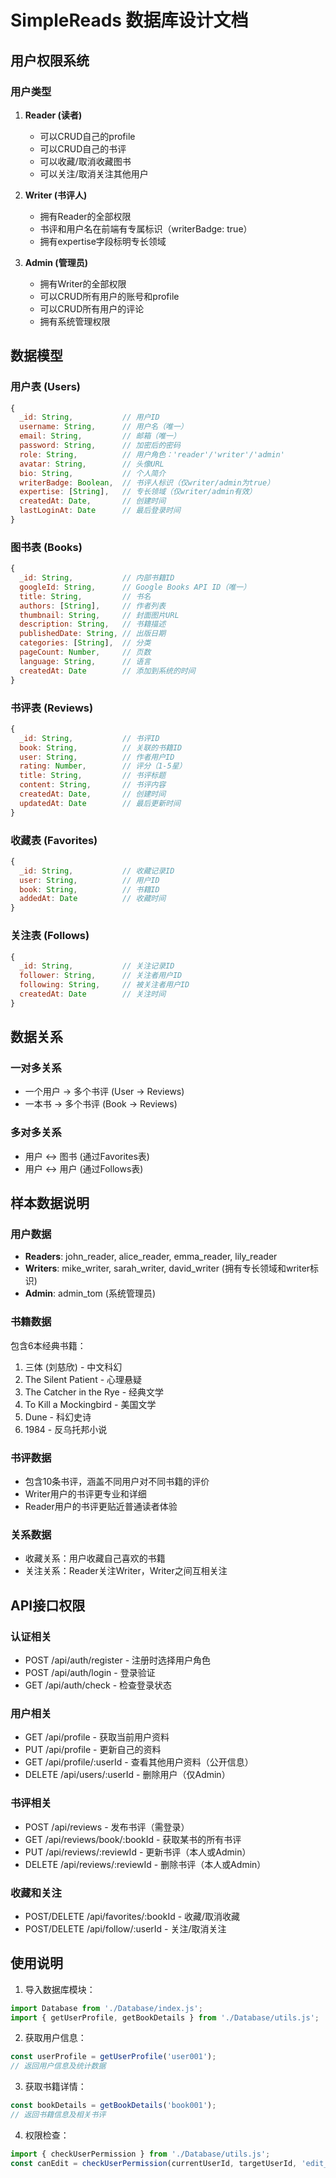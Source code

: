 # SimpleReads 数据库设计文档

## 用户权限系统

### 用户类型
1. **Reader (读者)**
   - 可以CRUD自己的profile
   - 可以CRUD自己的书评
   - 可以收藏/取消收藏图书
   - 可以关注/取消关注其他用户

2. **Writer (书评人)**
   - 拥有Reader的全部权限
   - 书评和用户名在前端有专属标识（writerBadge: true）
   - 拥有expertise字段标明专长领域

3. **Admin (管理员)**
   - 拥有Writer的全部权限
   - 可以CRUD所有用户的账号和profile
   - 可以CRUD所有用户的评论
   - 拥有系统管理权限

## 数据模型

### 用户表 (Users)
```javascript
{
  _id: String,           // 用户ID
  username: String,      // 用户名（唯一）
  email: String,         // 邮箱（唯一）
  password: String,      // 加密后的密码
  role: String,          // 用户角色：'reader'/'writer'/'admin'
  avatar: String,        // 头像URL
  bio: String,           // 个人简介
  writerBadge: Boolean,  // 书评人标识（仅writer/admin为true）
  expertise: [String],   // 专长领域（仅writer/admin有效）
  createdAt: Date,       // 创建时间
  lastLoginAt: Date      // 最后登录时间
}
```

### 图书表 (Books)
```javascript
{
  _id: String,           // 内部书籍ID
  googleId: String,      // Google Books API ID（唯一）
  title: String,         // 书名
  authors: [String],     // 作者列表
  thumbnail: String,     // 封面图片URL
  description: String,   // 书籍描述
  publishedDate: String, // 出版日期
  categories: [String],  // 分类
  pageCount: Number,     // 页数
  language: String,      // 语言
  createdAt: Date        // 添加到系统的时间
}
```

### 书评表 (Reviews)
```javascript
{
  _id: String,           // 书评ID
  book: String,          // 关联的书籍ID
  user: String,          // 作者用户ID
  rating: Number,        // 评分（1-5星）
  title: String,         // 书评标题
  content: String,       // 书评内容
  createdAt: Date,       // 创建时间
  updatedAt: Date        // 最后更新时间
}
```

### 收藏表 (Favorites)
```javascript
{
  _id: String,           // 收藏记录ID
  user: String,          // 用户ID
  book: String,          // 书籍ID
  addedAt: Date          // 收藏时间
}
```

### 关注表 (Follows)
```javascript
{
  _id: String,           // 关注记录ID
  follower: String,      // 关注者用户ID
  following: String,     // 被关注者用户ID
  createdAt: Date        // 关注时间
}
```

## 数据关系

### 一对多关系
- 一个用户 → 多个书评 (User -> Reviews)
- 一本书 → 多个书评 (Book -> Reviews)

### 多对多关系
- 用户 ↔ 图书 (通过Favorites表)
- 用户 ↔ 用户 (通过Follows表)

## 样本数据说明

### 用户数据
- **Readers**: john_reader, alice_reader, emma_reader, lily_reader
- **Writers**: mike_writer, sarah_writer, david_writer (拥有专长领域和writer标识)
- **Admin**: admin_tom (系统管理员)

### 书籍数据
包含6本经典书籍：
1. 三体 (刘慈欣) - 中文科幻
2. The Silent Patient - 心理悬疑
3. The Catcher in the Rye - 经典文学
4. To Kill a Mockingbird - 美国文学
5. Dune - 科幻史诗
6. 1984 - 反乌托邦小说

### 书评数据
- 包含10条书评，涵盖不同用户对不同书籍的评价
- Writer用户的书评更专业和详细
- Reader用户的书评更贴近普通读者体验

### 关系数据
- 收藏关系：用户收藏自己喜欢的书籍
- 关注关系：Reader关注Writer，Writer之间互相关注

## API接口权限

### 认证相关
- POST /api/auth/register - 注册时选择用户角色
- POST /api/auth/login - 登录验证
- GET /api/auth/check - 检查登录状态

### 用户相关
- GET /api/profile - 获取当前用户资料
- PUT /api/profile - 更新自己的资料
- GET /api/profile/:userId - 查看其他用户资料（公开信息）
- DELETE /api/users/:userId - 删除用户（仅Admin）

### 书评相关
- POST /api/reviews - 发布书评（需登录）
- GET /api/reviews/book/:bookId - 获取某书的所有书评
- PUT /api/reviews/:reviewId - 更新书评（本人或Admin）
- DELETE /api/reviews/:reviewId - 删除书评（本人或Admin）

### 收藏和关注
- POST/DELETE /api/favorites/:bookId - 收藏/取消收藏
- POST/DELETE /api/follow/:userId - 关注/取消关注

## 使用说明

1. 导入数据库模块：
```javascript
import Database from './Database/index.js';
import { getUserProfile, getBookDetails } from './Database/utils.js';
```

2. 获取用户信息：
```javascript
const userProfile = getUserProfile('user001');
// 返回用户信息及统计数据
```

3. 获取书籍详情：
```javascript
const bookDetails = getBookDetails('book001');
// 返回书籍信息及相关书评
```

4. 权限检查：
```javascript
import { checkUserPermission } from './Database/utils.js';
const canEdit = checkUserPermission(currentUserId, targetUserId, 'edit_own_profile');
```
